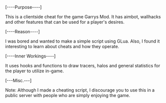 [----Purpose----]

This is a clientside cheat for the game Garrys Mod. It has aimbot, wallhacks and other
features that can be used for a player's desires.

[----Reason----]

I was bored and wanted to make a simple script using GLua. Also, I found it
interesting to learn about cheats and how they operate.

[----Inner Workings----]

It uses hooks and functions to draw tracers, halos and general statistics
for the player to utilize in-game.

[---Misc.---]

Note: Although I made a cheating script, I discourage you to use this in a public server 
with people who are simply enjoying the game.
